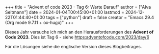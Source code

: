 +++
title = "Advent of code 2023 - Tag 6: Warte Darauf"
author = ["Alva Seltmann"]
date = 2024-01-04T00:45:00+01:00
lastmod = 2024-12-22T01:44:40+01:00
tags = ["python"]
draft = false
creator = "Emacs 29.4 (Org mode 9.7.11 + ox-hugo)"
+++

Dieses Jahr versuche ich mich an den Herausforderungen des **Advent of Code
2023**. Dies ist Tag 6 - siehe <https:adventofcode.com/2023/day/6>

Für die Lösungen siehe die englische Version dieses Blogbeitrages.
